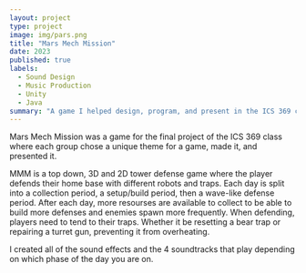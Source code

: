 ```yaml
---
layout: project
type: project
image: img/pars.png
title: "Mars Mech Mission"
date: 2023
published: true
labels:
  - Sound Design
  - Music Production
  - Unity
  - Java
summary: "A game I helped design, program, and present in the ICS 369 class at UH Manoa."
---
```


Mars Mech Mission was a game for the final project of the ICS 369 class where each group chose a unique theme for a game, made it, and presented it.

MMM is a top down, 3D and 2D tower defense game where the player defends their home base with different robots and traps. Each day is split into a collection period, a setup/build period, then a wave-like defense period. After each day, more resourses are available to collect to be able to build more defenses and enemies spawn more frequently. When defending, players need to tend to their traps. Whether it be resetting a bear trap or repairing a turret gun, preventing it from overheating.

I created all of the sound effects and the 4 soundtracks that play depending on which phase of the day you are on.
